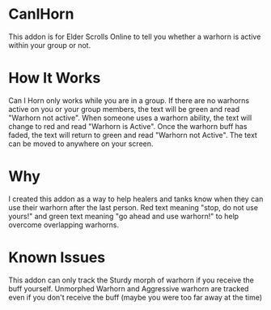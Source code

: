 # CanIHorn
This addon is for Elder Scrolls Online to tell you whether a warhorn is active within your group or not.

# How It Works
Can I Horn only works while you are in a group.
If there are no warhorns active on you or your group members, the text will be green and read "Warhorn not active". When someone uses a warhorn ability, the text will change to red and read "Warhorn is Active". Once the warhorn buff has faded, the text will return to green and read "Warhorn not Active". The text can be moved to anywhere on your screen.

# Why
I created this addon as a way to help healers and tanks know when they can use their warhorn after the last person. Red text meaning "stop, do not use yours!" and green text meaning "go ahead and use warhorn!" to help overcome overlapping warhorns.
# Known Issues
This addon can only track the Sturdy morph of warhorn if you receive the buff yourself. Unmorphed Warhorn and Aggressive warhorn are tracked even if you don't receive the buff (maybe you were too far away at the time)
